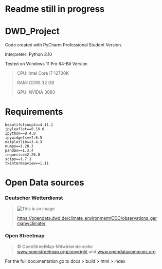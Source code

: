 # Readme  still in progress
# DWD_Project

Code created with PyCharm Professional Student Version.

Interpreter: Python 3.10

Tested on Windows 11 Pro 64-Bit Version


>CPU: Intel Core i7 12700K
> 
> RAM: DDR5 32 GB
> 
> GPU: NVIDIA 3080 
>
> 
# Requirements
```
beautifulsoup4==4.11.1
ipyleaflet==0.16.0
ipython==8.4.0
ipywidgets==7.6.5
matplotlib==3.4.3
numpy==1.20.3
pandas==1.3.4
requests==2.26.0
scipy==1.7.1
tkintermapview==1.11

```
# Open Data sources
### Deutscher Wetterdienst
>![This is an image](https://www.dwd.de/SharedDocs/bilder/DE/logos/dwd/dwd_logo_258x69.png?__blob=normal&v=1)
> 
>https://opendata.dwd.de/climate_environment/CDC/observations_germany/climate/
### Open Streetmap 
>© OpenStreetMap-Mitwirkende siehe www.openstreetmap.org/copyright und www.opendatacommons.org


For the full documentation go to docs > build > html > index